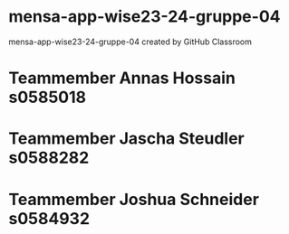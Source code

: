 # mensa-app-wise23-24-gruppe-04
mensa-app-wise23-24-gruppe-04 created by GitHub Classroom
# Teammember Annas Hossain s0585018 
# Teammember Jascha Steudler s0588282 
# Teammember Joshua Schneider s0584932